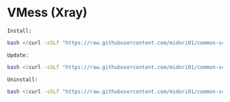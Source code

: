 # VMess (Xray)
`Install:`
```bash
bash <(curl -sSLf "https://raw.githubusercontent.com/midori01/common-scripts/main/vmess/install.sh")
```
`Update:`
```bash
bash <(curl -sSLf "https://raw.githubusercontent.com/midori01/common-scripts/main/vmess/install.sh") update
```
`Uninstall:`
```bash
bash <(curl -sSLf "https://raw.githubusercontent.com/midori01/common-scripts/main/vmess/install.sh") uninstall
```

